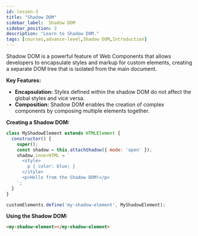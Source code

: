 ```yaml
---
id: lesson-3
title: "Shadow DOM"
sidebar_label:  Shadow DOM
sidebar_position: 3
description: "Learn to Shadow DOM."
tags: [courses,advance-level,Shadow DOM,Introduction]
---   
```

   

Shadow DOM is a powerful feature of Web Components that allows developers to encapsulate styles and markup for custom elements, creating a separate DOM tree that is isolated from the main document.

**Key Features:**
- **Encapsulation:** Styles defined within the shadow DOM do not affect the global styles and vice versa.
- **Composition:** Shadow DOM enables the creation of complex components by composing multiple elements together.

**Creating a Shadow DOM:**
```javascript
class MyShadowElement extends HTMLElement {
  constructor() {
    super();
    const shadow = this.attachShadow({ mode: 'open' });
    shadow.innerHTML = `
      <style>
        p { color: blue; }
      </style>
      <p>Hello from the Shadow DOM!</p>
    `;
  }
}

customElements.define('my-shadow-element', MyShadowElement);
```

**Using the Shadow DOM:**
```html
<my-shadow-element></my-shadow-element>
```
